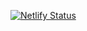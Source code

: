 [![Netlify Status](https://api.netlify.com/api/v1/badges/b9658706-fb31-461c-87e5-6cb5683e398f/deploy-status)](https://app.netlify.com/sites/natu/deploys)
